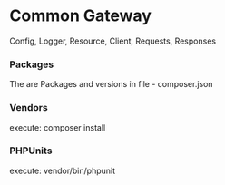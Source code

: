 # Common Gateway

Config, Logger, Resource, Client, Requests, Responses

### Packages
The are Packages and versions in file - composer.json

### Vendors
execute: composer install

### PHPUnits
execute: vendor/bin/phpunit